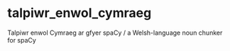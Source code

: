 # talpiwr_enwol_cymraeg
Talpiwr enwol Cymraeg ar gfyer spaCy / a Welsh-language noun chunker for spaCy
